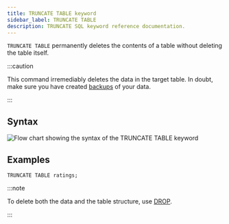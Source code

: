 ```yaml
---
title: TRUNCATE TABLE keyword
sidebar_label: TRUNCATE TABLE
description: TRUNCATE SQL keyword reference documentation.
---
```


`TRUNCATE TABLE` permanently deletes the contents of a table without
deleting the table itself.

:::caution

This command irremediably deletes the data in the target table. In doubt, make
sure you have created [backups](/docs/reference/sql/backup/) of your data.

:::

## Syntax

![Flow chart showing the syntax of the TRUNCATE TABLE keyword](/img/docs/diagrams/truncate-table.svg)

## Examples

```questdb-sql
TRUNCATE TABLE ratings;
```

:::note

To delete both the data and the table structure, use
[DROP](/docs/reference/sql/drop/).

:::
